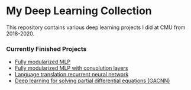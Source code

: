 # My Deep Learning Collection
This repository contains various deep learning projects I did at CMU from 2018-2020.

### Currently Finished Projects
* [Fully modularized MLP](modularized-MLP/)
* [Fully modularized MLP with convolution layers](modularized-MLP-CNN/)
* [Language translation recurrent neural network](language-translation-RNN/) 
* [Deep learning for solving partial differential equations (GACNN)](deep-learning-for-differential-equations/)
